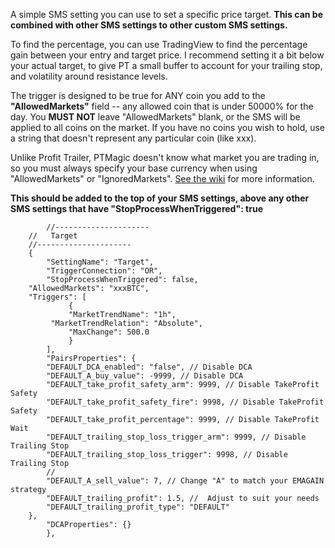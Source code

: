 A simple SMS setting you can use to set a specific price target.  **This can be combined with other SMS settings to other custom SMS settings.**

To find the percentage, you can use TradingView to find the percentage gain between your entry and target price.  I recommend setting it a bit below your actual target, to give PT a small buffer to account for your trailing stop, and volatility around resistance levels.


The trigger is designed to be true for ANY coin you add to the **"AllowedMarkets"** field -- any allowed coin that is under 50000% for the day.  You **MUST NOT** leave "AllowedMarkets" blank, or the SMS will be applied to all coins on the market.  If you have no coins you wish to hold, use a string that doesn't represent any particular coin (like xxx).

Unlike Profit Trailer, PTMagic doesn't know what market you are trading in, so you must always specify your base currency when using "AllowedMarkets" or "IgnoredMarkets".  [See the wiki](https://github.com/PTMagicians/PTMagic/wiki/settings.analyzer#allowedmarkets) for more information.

**This should be added to the top of your SMS settings, above any other SMS settings that have "StopProcessWhenTriggered": true**

````
        //---------------------
	//   Target			
	//---------------------
	{
        "SettingName": "Target",
        "TriggerConnection": "OR",
        "StopProcessWhenTriggered": false,
	"AllowedMarkets": "xxxBTC",
	"Triggers": [
             {
             "MarketTrendName": "1h",
	     "MarketTrendRelation": "Absolute",
             "MaxChange": 500.0
             }
        ],
        "PairsProperties": {
		"DEFAULT_DCA_enabled": "false", // Disable DCA
		"DEFAULT_A_buy_value": -9999, // Disable DCA
		"DEFAULT_take_profit_safety_arm": 9999, // Disable TakeProfit Safety
		"DEFAULT_take_profit_safety_fire": 9998, // Disable TakeProfit Safety
		"DEFAULT_take_profit_percentage": 9999, // Disable TakeProfit Wait
		"DEFAULT_trailing_stop_loss_trigger_arm": 9999, // Disable Trailing Stop
		"DEFAULT_trailing_stop_loss_trigger": 9998, // Disable Trailing Stop
		//
		"DEFAULT_A_sell_value": 7, // Change "A" to match your EMAGAIN strategy
		"DEFAULT_trailing_profit": 1.5, //  Adjust to suit your needs
		"DEFAULT_trailing_profit_type": "DEFAULT"
	},
        "DCAProperties": {}
        },
````
